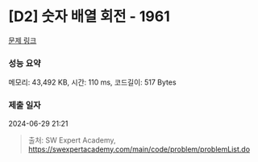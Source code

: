 # [D2] 숫자 배열 회전 - 1961 

[문제 링크](https://swexpertacademy.com/main/code/problem/problemDetail.do?contestProbId=AV5Pq-OKAVYDFAUq) 

### 성능 요약

메모리: 43,492 KB, 시간: 110 ms, 코드길이: 517 Bytes

### 제출 일자

2024-06-29 21:21



> 출처: SW Expert Academy, https://swexpertacademy.com/main/code/problem/problemList.do